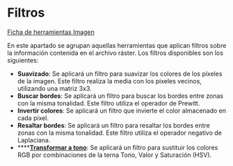 # Filtros

[Ficha de herramientas Imagen](./)

En este apartado se agrupan aquellas herramientas que aplican filtros sobre la información contenida en el archivo ráster. Los filtros disponibles son los siguientes:

* **Suavizado**: Se aplicará un filtro para suavizar los colores de los píxeles de la imagen. Este filtro realiza la media con los pixeles vecinos, utilizando una matriz 3x3.
* **Buscar bordes**: Se aplicará un filtro para buscar los bordes entre zonas con la misma tonalidad. Este filtro utiliza el operador de Prewitt.
* **Invertir colores**: Se aplicará un filtro que invierte el color almacenado en cada píxel.
* **Resaltar bordes**: Se aplicará un filtro para resaltar los bordes entre zonas con la misma tonalidad. Este filtro utiliza el operador negativo de Laplaciana.
* \*\*\*\*[**Transformar a tono**](../../herramientas-para-imagenes/untitled-206.md): Se aplicará un filtro para sustituir los colores RGB por combinaciones de la terna Tono, Valor y Saturación \(HSV\).

